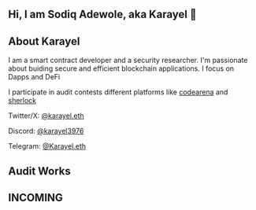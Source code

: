 ## Hi, I am  Sodiq Adewole, aka Karayel 🐴

## About Karayel

 I am a smart contract developer and a security researcher. I'm passionate about buiding secure and efficient blockchain applications. I focus on Dapps and DeFi 

 I participate in audit contests different platforms like [codearena](https://code4rena.com/) and [sherlock](https://audits.sherlock.xyz/contests)

 Twitter/X: [@karayel.eth](https://x.com/0xkarayel)
 
 Discord: [@karayel3976](https://x.com/0xkarayel)

 Telegram: [@Karayel.eth](https://telegram.org/)


## Audit Works

## INCOMING





 


 




<!--
**0xKarayel/0xKarayel** is a ✨ _special_ ✨ repository because its `README.md` (this file) appears on your GitHub profile.

Here are some ideas to get you started:

- 🔭 I’m currently working on ...
- 🌱 I’m currently learning ...
- 👯 I’m looking to collaborate on ...
- 🤔 I’m looking for help with ...
- 💬 Ask me about ...
- 📫 How to reach me: ...
- 😄 Pronouns: ...
- ⚡ Fun fact: ...
-->

##
